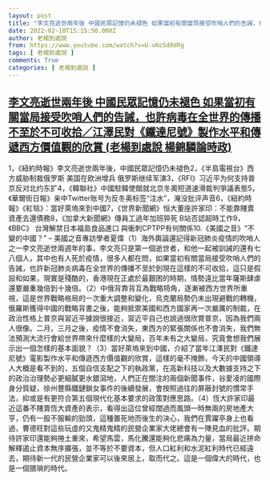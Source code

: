 ```yaml
---
layout: post
title: "李文亮逝世兩年後 中國民眾記憶仍未褪色 如果當初有關當局接受吹哨人們的告誡，也許病毒在全世界的傳播不至於不可收拾／江澤民對《鐵達尼號》製作水平和傳遞西方價值觀的欣賞 (老楊到處說 楊錦驎論時政)"
date: 2022-02-10T15:15:50.000Z
author: 老楊到處說
from: https://www.youtube.com/watch?v=U-vKcSd8dRg
tags: [ 老楊到處說 ]
comments: True
categories: [ 老楊到處說 ]
---
```

<!--1644506150000-->
[李文亮逝世兩年後 中國民眾記憶仍未褪色 如果當初有關當局接受吹哨人們的告誡，也許病毒在全世界的傳播不至於不可收拾／江澤民對《鐵達尼號》製作水平和傳遞西方價值觀的欣賞 (老楊到處說 楊錦驎論時政)](https://www.youtube.com/watch?v=U-vKcSd8dRg)
------

<div>
1，《紐約時報》李文亮逝世兩年後，中國民眾記憶仍未褪色2，《半島電視台》西方威胁制裁俄罗斯 美国在欧洲增兵 俄罗斯继续军演3，《RFI》习近平为何支持普京反对北约东扩4，《韓聯社》中國駐韓使館就北京冬奧短道速滑裁判爭議表態5，《華爾街日報》亲中Twitter账号为反冬奥标签“注水”，淹没批评声音6，《紐約時報》《紅毯》：當好萊塢來到中國7，《世界新聞網》恒大董座許家印：不能靠賤賣資產去還債務8，《加拿大新聞網》傳員工過年加班猝死 B站否認超時工作9，《BBC》 台灣解禁日本福島食品進口 與衝刺CPTPP有何關係10.《美國之音》“不變的中國？” – 美國之音專訪學者夏偉（1）海外輿論還記得新冠肺炎疫情的吹哨人之一李文亮逝世兩週年的事，李文亮只是第一個逝世者，和他一起被訓誡的還有七八個人，其中也有人死於疫情，很多人都在問，如果當初有關當局接受吹哨人們的告誡，也許新冠肺炎病毒在全世界的傳播不至於到現在這樣的不可收拾，這只是假設和如果，現實是殘酷的，香港現在正處於最艱困的時期，情勢遠比當年薩斯肆虐還要嚴重幾倍到十幾倍。（2）中俄背靠背互為戰略犄角，逐漸被西方世界所重視，這是世界戰略格局的一次重大調整和變化，烏克蘭局勢仍未出現避戰的轉機，俄羅斯獲得中國的戰略背書之後，能夠抵禦美國和西方國家再一次嚴厲的制裁，在政治性格上普京與習近平據說很接近，習近平自己也說過很欣賞普京，因為我們兩人很像。二月，三月之後，疫情不會消失，東西方的緊張關係也不會消失，我們無法預測大流行會給世界帶來什麼樣的大變局，百年未有之大變局，究竟會想我們展示出一個怎樣的基本面貌？（3）當好萊塢來到中國，介紹了當年江澤民對《鐵達尼號》電影製作水平和傳遞西方價值觀的欣賞，這樣的毫不掩飾，今天的中國領導人大概是看不到的，五個自信支配之下的執政黨，在高新科技以及大數據支持之下的政治治理勢必更細膩更水銀瀉地，人們正在關注的兩個新聞事件，谷愛凌的國際身分質疑，徐州豐縣鐵鏈鎖女事件的後續發展，會按照過往的屏蔽封號的慣常手法，抑或是有更符合第五個現代化基本要求的政策對應思路。（4）恆大許家印最近這番不賤賣恆大資產的表示，看得出這位曾經闊過而風頭一時無兩的房地產大亨，仍有一股不服輸的勁頭，這種置死地而後生的決心，我們在賈躍亭身上也看過，曹德旺對這些玩虛的又鬼精鬼精的民營企業家大佬總會有一陣見血的批評。期待許家印還能夠捲土重來，希望馬雲，馬化騰還能夠化悲痛為力量，當局最近拼命解釋遏止資本無序擴張，並不等於不要資本，但人口紅利和水泥紅利時代已經遠去，期待新一代的民營企業家可以後來居上，取而代之。這是一個偉大的時代，也是一個猥瑣的時代。
</div>
